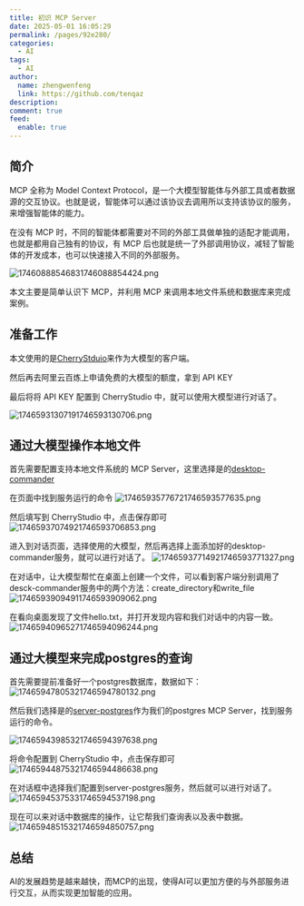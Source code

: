 ```yaml
---
title: 初识 MCP Server
date: 2025-05-01 16:05:29
permalink: /pages/92e280/
categories:
  - AI
tags:
  - AI
author: 
  name: zhengwenfeng
  link: https://github.com/tenqaz
description: 
comment: true
feed: 
  enable: true
---
```

## 简介

MCP 全称为 Model Context Protocol，是一个大模型智能体与外部工具或者数据源的交互协议。也就是说，智能体可以通过该协议去调用所以支持该协议的服务，来增强智能体的能力。

在没有 MCP 时，不同的智能体都需要对不同的外部工具做单独的适配才能调用，也就是都用自己独有的协议，有 MCP 后也就是统一了外部调用协议，减轻了智能体的开发成本，也可以快速接入不同的外部服务。

![17460888546831746088854424.png](https://gcore.jsdelivr.net/gh/tenqaz/BLOG-CDN@main/17460888546831746088854424.png)

本文主要是简单认识下 MCP，并利用 MCP 来调用本地文件系统和数据库来完成案例。

## 准备工作

本文使用的是[CherryStduio](https://www.cherry-ai.com/)来作为大模型的客户端。

然后再去阿里云百炼上申请免费的大模型的额度，拿到 API KEY

最后将将 API KEY 配置到 CherryStudio 中，就可以使用大模型进行对话了。

![17465931307191746593130706.png](https://gcore.jsdelivr.net/gh/tenqaz/BLOG-CDN@main/17465931307191746593130706.png)

## 通过大模型操作本地文件

首先需要配置支持本地文件系统的 MCP Server，这里选择是的[desktop-commander](https://smithery.ai/server/@wonderwhy-er/desktop-commander)

在页面中找到服务运行的命令
![17465935776721746593577635.png](https://gcore.jsdelivr.net/gh/tenqaz/BLOG-CDN@main/17465935776721746593577635.png)

然后填写到 CherryStudio 中，点击保存即可
![17465937074921746593706853.png](https://gcore.jsdelivr.net/gh/tenqaz/BLOG-CDN@main/17465937074921746593706853.png)

进入到对话页面，选择使用的大模型，然后再选择上面添加好的desktop-commander服务，就可以进行对话了。
![17465937714921746593771327.png](https://gcore.jsdelivr.net/gh/tenqaz/BLOG-CDN@main/17465937714921746593771327.png)

在对话中，让大模型帮忙在桌面上创建一个文件，可以看到客户端分别调用了desck-commander服务中的两个方法：create_directory和write_file
![17465939094911746593909062.png](https://gcore.jsdelivr.net/gh/tenqaz/BLOG-CDN@main/17465939094911746593909062.png)

在看向桌面发现了文件hello.txt，并打开发现内容和我们对话中的内容一致。
![17465940965271746594096244.png](https://gcore.jsdelivr.net/gh/tenqaz/BLOG-CDN@main/17465940965271746594096244.png)

## 通过大模型来完成postgres的查询

首先需要提前准备好一个postgres数据库，数据如下：
![17465947805321746594780132.png](https://gcore.jsdelivr.net/gh/tenqaz/BLOG-CDN@main/17465947805321746594780132.png)

然后我们选择是的[server-postgres](https://github.com/modelcontextprotocol/servers/tree/main/src/postgres)作为我们的postgres MCP Server，找到服务运行的命令。

![17465943985321746594397638.png](https://gcore.jsdelivr.net/gh/tenqaz/BLOG-CDN@main/17465943985321746594397638.png)

将命令配置到 CherryStudio 中，点击保存即可
![17465944875321746594486638.png](https://gcore.jsdelivr.net/gh/tenqaz/BLOG-CDN@main/17465944875321746594486638.png)

在对话框中选择我们配置到server-postgres服务，然后就可以进行对话了。
![17465945375331746594537198.png](https://gcore.jsdelivr.net/gh/tenqaz/BLOG-CDN@main/17465945375331746594537198.png)

现在可以来对话中数据库的操作，让它帮我们查询表以及表中数据。
![17465948515321746594850757.png](https://gcore.jsdelivr.net/gh/tenqaz/BLOG-CDN@main/17465948515321746594850757.png)

## 总结

AI的发展趋势是越来越快，而MCP的出现，使得AI可以更加方便的与外部服务进行交互，从而实现更加智能的应用。